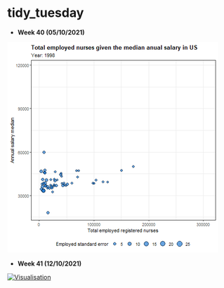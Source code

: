 # tidy_tuesday

+ **Week 40 (05/10/2021)**

[![Visualisation](https://github.com/DianeThy/tidy_tuesday/blob/main/Visualisations/05_10_2021.gif)](https://github.com/DianeThy/tidy_tuesday/blob/main/Scripts/05_10_2021.R)

+ **Week 41 (12/10/2021)**

[![Visualisation](https://github.com/DianeThy/tidy_tuesday/blob/main/Visualisations/12_10_2021.gif)](https://github.com/DianeThy/tidy_tuesday/blob/main/Scripts/12_10_2021.R)
